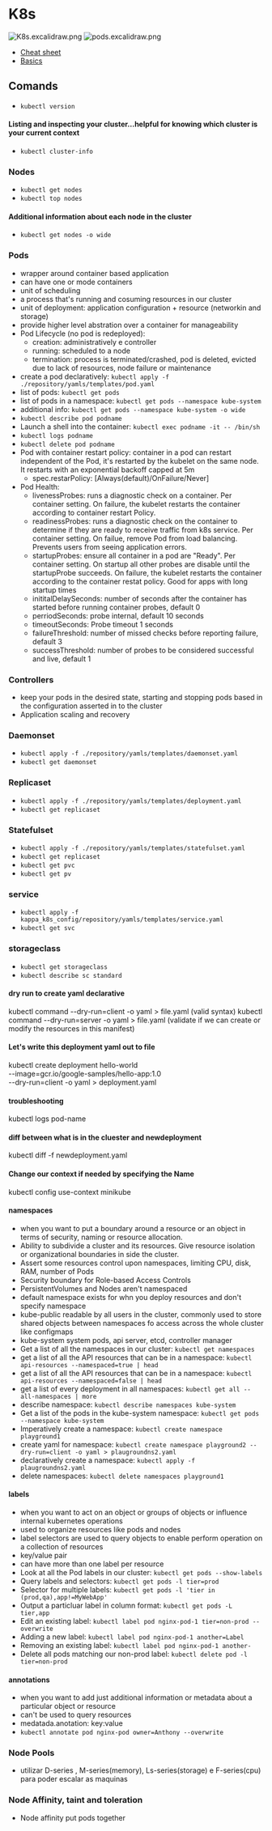 # K8s

![K8s.excalidraw.png](img/K8s.excalidraw.png)
![pods.excalidraw.png](img/pods.excalidraw.png)

- [Cheat sheet](https://kubernetes.io/pt-br/docs/reference/kubectl/cheatsheet/)
- [Basics](https://kubernetes.io/pt-br/docs/tutorials/kubernetes-basics/)

## Comands

- `kubectl version`

#### Listing and inspecting your cluster...helpful for knowing which cluster is your current context

- `kubectl cluster-info`

### Nodes

- `kubectl get nodes`
- `kubectl top nodes`

#### Additional information about each node in the cluster

- `kubectl get nodes -o wide`

### Pods

- wrapper around container based application
- can have one or mode containers
- unit of scheduling
- a process that's running and cosuming resources in our cluster
- unit of deployment: application configuration + resource (networkin and storage)
- provide higher level abstration over a container for manageability
- Pod Lifecycle (no pod is redeployed):
  - creation: administratively e controller
  - running: scheduled to a node
  - termination: process is terminated/crashed, pod is deleted, evicted due to lack of resources, node failure or maintenance
- create a pod declaratively: `kubectl apply -f ./repository/yamls/templates/pod.yaml`
- list of pods: `kubectl get pods`
- list of pods in a namespace: `kubectl get pods --namespace kube-system`
- additional info: `kubectl get pods --namespace kube-system -o wide`
- `kubectl describe pod podname`
- Launch a shell into the container: `kubectl exec podname -it -- /bin/sh`
- `kubectl logs podname`
- `kubectl delete pod podname`
- Pod with container restart policy: container in a pod can restart independent of the Pod, it's restarted by the kubelet on the same node. It restarts with an exponential backoff capped at 5m
  - spec.restarPolicy: [Always(default)/OnFailure/Never]
- Pod Health:
  - livenessProbes: runs a diagnostic check on a container. Per container setting. On failure, the kubelet restarts the container according to container restart Policy.
  - readinessProbes: runs a diagnostic check on the container to determine if they are ready to receive traffic from k8s service. Per container setting. On failue, remove Pod from load balancing. Prevents users from seeing application errors.
  - startupProbes: ensure all container in a pod are "Ready". Per container setting. On startup all other probes are disable until the startupProbe succeeds. On failure, the kubelet restarts the container according to the container restat policy. Good for apps with long startup times
  - inititalDelaySeconds: number of seconds after the container has started before running container probes, default 0
  - perriodSeconds: probe internal, default 10 seconds
  - timeoutSeconds: Probe timeout 1 seconds
  - failureThreshold: number of missed checks before reporting failure, default 3
  - successThreshold: number of probes to be considered successful and live, default 1

### Controllers

- keep your pods in the desired state, starting and stopping pods based in the configuration asserted in to the cluster
- Application scaling and recovery

### Daemonset

- `kubectl apply -f ./repository/yamls/templates/daemonset.yaml`
- `kubectl get daemonset`

### Replicaset

- `kubectl apply -f ./repository/yamls/templates/deployment.yaml`
- `kubectl get replicaset`

### Statefulset

- `kubectl apply -f ./repository/yamls/templates/statefulset.yaml`
- `kubectl get replicaset`
- `kubectl get pvc`
- `kubectl get pv`

### service

- `kubectl apply -f kappa_k8s_config/repository/yamls/templates/service.yaml`
- `kubectl get svc`

### storageclass

- `kubectl get storageclass`
- `kubectl describe sc standard`

#### dry run to create yaml declarative

kubectl command --dry-run=client -o yaml > file.yaml (valid syntax)
kubectl command --dry-run=server -o yaml > file.yaml (validate if we can create or modify the resources in this manifest)

#### Let's write this deployment yaml out to file

kubectl create deployment hello-world \
     --image=gcr.io/google-samples/hello-app:1.0 \
     --dry-run=client -o yaml > deployment.yaml

#### troubleshooting

kubectl logs pod-name

#### diff between what is in the cluester and newdeployment

kubectl diff -f newdeployment.yaml

#### Change our context if needed by specifying the Name

kubectl config use-context minikube

#### namespaces

- when you want to put a boundary around a resource or an object in terms of security, naming or resource allocation.
- Ability to subdivide a cluster and its resources. Give resource isolation or organizational boundaries in side the cluster.
- Assert some resources control upon namespaces, limiting CPU, disk, RAM, number of Pods
- Security boundary for Role-based Access Controls
- PersistentVolumes and Nodes aren't namespaced
- default namespace exists for whn you deploy resources and don't specify namespace
- kube-public readable by all users in the cluster, commonly used to store shared objects between namespaces fo access across the whole cluster like configmaps
- kube-system system pods, api server, etcd, controller manager
- Get a list of all the namespaces in our cluster: `kubectl get namespaces`
- get a list of all the API resources that can be in a namespace: `kubectl api-resources --namespaced=true | head`
- get a list of all the API resources that can be in a namespace: `kubectl api-resources --namespaced=false | head`
- get a list of every deployment in all namespaces: `kubectl get all --all-namespaces | more`
- describe namespace: `kubectl describe namespaces kube-system`
- Get a list of the pods in the kube-system namespace: `kubectl get pods --namespace kube-system`
- Imperatively create a namespace: `kubectl create namespace playground1`
- create yaml for namespace: `kubectl create namespace playground2 --dry-run=client -o yaml > plaugroundns2.yaml`
- declaratively create a namespace: `kubectl apply -f plaugroundns2.yaml`
- delete namespaces: `kubectl delete namespaces playground1`

#### labels

- when you want to act on an object or groups of objects or influence internal kubernetes operations
- used to organize resources like pods and nodes
- label selectors are used to query objects to enable perform operation on a collection of resources
- key/value pair
- can have more than one label per resource
- Look at all the Pod labels in our cluster: `kubectl get pods --show-labels`
- Query labels and selectors: `kubectl get pods -l tier=prod`
- Selector for multiple labels: `kubectl get pods -l 'tier in (prod,qa),app!=MyWebApp'`
- Output a particluar label in column format: `kubectl get pods -L tier,app`
- Edit an existing label: `kubectl label pod nginx-pod-1 tier=non-prod --overwrite`
- Adding a new label: `kubectl label pod nginx-pod-1 another=Label`
- Removing an existing label: `kubectl label pod nginx-pod-1 another-`
- Delete all pods matching our non-prod label: `kubectl delete pod -l tier=non-prod`

#### annotations

- when you want to add just additional information or metadata about a particular object or resource
- can't be used to query resources
- medatada.anotation: key:value
- `kubectl annotate pod nginx-pod owner=Anthony --overwrite`


### Node Pools
- utilizar D-series , M-series(memory), Ls-series(storage) e F-series(cpu) para poder escalar as maquinas

### Node Affinity, taint and toleration
- Node affinity put pods together


